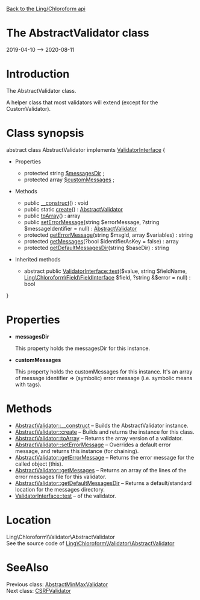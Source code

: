 [Back to the Ling/Chloroform api](https://github.com/lingtalfi/Chloroform/blob/master/doc/api/Ling/Chloroform.md)



The AbstractValidator class
================
2019-04-10 --> 2020-08-11






Introduction
============

The AbstractValidator class.

A helper class that most validators will extend (except for the CustomValidator).



Class synopsis
==============


abstract class <span class="pl-k">AbstractValidator</span> implements [ValidatorInterface](https://github.com/lingtalfi/Chloroform/blob/master/doc/api/Ling/Chloroform/Validator/ValidatorInterface.md) {

- Properties
    - protected string [$messagesDir](#property-messagesDir) ;
    - protected array [$customMessages](#property-customMessages) ;

- Methods
    - public [__construct](https://github.com/lingtalfi/Chloroform/blob/master/doc/api/Ling/Chloroform/Validator/AbstractValidator/__construct.md)() : void
    - public static [create](https://github.com/lingtalfi/Chloroform/blob/master/doc/api/Ling/Chloroform/Validator/AbstractValidator/create.md)() : [AbstractValidator](https://github.com/lingtalfi/Chloroform/blob/master/doc/api/Ling/Chloroform/Validator/AbstractValidator.md)
    - public [toArray](https://github.com/lingtalfi/Chloroform/blob/master/doc/api/Ling/Chloroform/Validator/AbstractValidator/toArray.md)() : array
    - public [setErrorMessage](https://github.com/lingtalfi/Chloroform/blob/master/doc/api/Ling/Chloroform/Validator/AbstractValidator/setErrorMessage.md)(string $errorMessage, ?string $messageIdentifier = null) : [AbstractValidator](https://github.com/lingtalfi/Chloroform/blob/master/doc/api/Ling/Chloroform/Validator/AbstractValidator.md)
    - protected [getErrorMessage](https://github.com/lingtalfi/Chloroform/blob/master/doc/api/Ling/Chloroform/Validator/AbstractValidator/getErrorMessage.md)(string $msgId, array $variables) : string
    - protected [getMessages](https://github.com/lingtalfi/Chloroform/blob/master/doc/api/Ling/Chloroform/Validator/AbstractValidator/getMessages.md)(?bool $identifierAsKey = false) : array
    - protected [getDefaultMessagesDir](https://github.com/lingtalfi/Chloroform/blob/master/doc/api/Ling/Chloroform/Validator/AbstractValidator/getDefaultMessagesDir.md)(string $baseDir) : string

- Inherited methods
    - abstract public [ValidatorInterface::test](https://github.com/lingtalfi/Chloroform/blob/master/doc/api/Ling/Chloroform/Validator/ValidatorInterface/test.md)($value, string $fieldName, [Ling\Chloroform\Field\FieldInterface](https://github.com/lingtalfi/Chloroform/blob/master/doc/api/Ling/Chloroform/Field/FieldInterface.md) $field, ?string &$error = null) : bool

}




Properties
=============

- <span id="property-messagesDir"><b>messagesDir</b></span>

    This property holds the messagesDir for this instance.
    
    

- <span id="property-customMessages"><b>customMessages</b></span>

    This property holds the customMessages for this instance.
    It's an array of message identifier => (symbolic) error message (i.e. symbolic means with tags).
    
    



Methods
==============

- [AbstractValidator::__construct](https://github.com/lingtalfi/Chloroform/blob/master/doc/api/Ling/Chloroform/Validator/AbstractValidator/__construct.md) &ndash; Builds the AbstractValidator instance.
- [AbstractValidator::create](https://github.com/lingtalfi/Chloroform/blob/master/doc/api/Ling/Chloroform/Validator/AbstractValidator/create.md) &ndash; Builds and returns the instance for this class.
- [AbstractValidator::toArray](https://github.com/lingtalfi/Chloroform/blob/master/doc/api/Ling/Chloroform/Validator/AbstractValidator/toArray.md) &ndash; Returns the array version of a validator.
- [AbstractValidator::setErrorMessage](https://github.com/lingtalfi/Chloroform/blob/master/doc/api/Ling/Chloroform/Validator/AbstractValidator/setErrorMessage.md) &ndash; Overrides a default error message, and returns this instance (for chaining).
- [AbstractValidator::getErrorMessage](https://github.com/lingtalfi/Chloroform/blob/master/doc/api/Ling/Chloroform/Validator/AbstractValidator/getErrorMessage.md) &ndash; Returns the error message for the called object (this).
- [AbstractValidator::getMessages](https://github.com/lingtalfi/Chloroform/blob/master/doc/api/Ling/Chloroform/Validator/AbstractValidator/getMessages.md) &ndash; Returns an array of the lines of the error messages file for this validator.
- [AbstractValidator::getDefaultMessagesDir](https://github.com/lingtalfi/Chloroform/blob/master/doc/api/Ling/Chloroform/Validator/AbstractValidator/getDefaultMessagesDir.md) &ndash; Returns a default/standard location for the messages directory.
- [ValidatorInterface::test](https://github.com/lingtalfi/Chloroform/blob/master/doc/api/Ling/Chloroform/Validator/ValidatorInterface/test.md) &ndash; of the validator.





Location
=============
Ling\Chloroform\Validator\AbstractValidator<br>
See the source code of [Ling\Chloroform\Validator\AbstractValidator](https://github.com/lingtalfi/Chloroform/blob/master/Validator/AbstractValidator.php)



SeeAlso
==============
Previous class: [AbstractMinMaxValidator](https://github.com/lingtalfi/Chloroform/blob/master/doc/api/Ling/Chloroform/Validator/AbstractMinMaxValidator.md)<br>Next class: [CSRFValidator](https://github.com/lingtalfi/Chloroform/blob/master/doc/api/Ling/Chloroform/Validator/CSRFValidator.md)<br>
